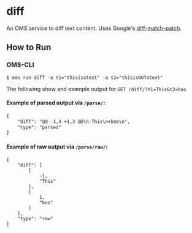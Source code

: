 # diff

An OMS service to diff text content. Uses Google's
[diff-match-patch](https://github.com/google/diff-match-patch).

## How to Run

### OMS-CLI

```console
$ oms run diff -a t1="thisisatext" -a t2="thisisNOTatext"
```

The following show and example output for `GET /diff/?t1=This&t2=boo`

#### Example of parsed output via `/parse/`:

```diff
{
    "diff": "@@ -1,4 +1,3 @@\n-This\n+boo\n",
    "type": "parsed"
}
```

#### Example of raw output via `/parse/raw/`:

```
{
    "diff": [
        [
            -1,
            "This"
        ],
        [
            1,
            "boo"
        ]
    ],
    "type": "raw"
}
```
